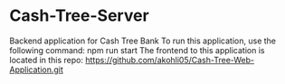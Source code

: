 # Cash-Tree-Server
Backend application for Cash Tree Bank
To run this application, use the following command: npm run start
The frontend to this application is located in this repo: https://github.com/akohli05/Cash-Tree-Web-Application.git

